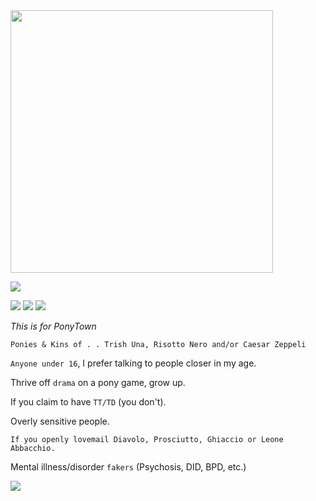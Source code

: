 

<img src="https://media.tenor.com/XlJrVTKEABEAAAAC/jojos-bizarre-adventure-risotto-nero-jojo.gif" width="420" >


 ![](https://pixelbank.neocities.org/dividers/image104.gif)




![](https://i.imgur.com/iDUGWM8.gif) ![](https://cdn.discordapp.com/attachments/1047060118342209566/1082533983394476094/ezgif-5-02ff19e8a9.png) ![](https://gifs.crd.co/assets/images/gallery25/597b21f6.gif?v=d417d32b) 

*This is for PonyTown*

`Ponies & Kins of . . Trish Una, Risotto Nero and/or Caesar Zeppeli` 

 `Anyone under 16`, I prefer talking to people closer in my age.

Thrive off `drama` on a pony game, grow up. 

If you claim to have `TT/TD` (you don't). 

Overly sensitive people. 

`If you openly lovemail Diavolo, Prosciutto, Ghiaccio or Leone Abbacchio.` 

Mental illness/disorder `fakers` (Psychosis, DID, BPD, etc.) 

 ![](https://pixelbank.neocities.org/dividers/824810rihgjn5e0t.gif) 
